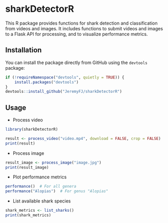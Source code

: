 # sharkDetectorR

This R package provides functions for shark detection and classification from videos and images. It includes functions to submit videos and images to a Flask API for processing, and to visualize performance metrics.

## Installation

You can install the package directly from GitHub using the `devtools` package:

```r
if (!requireNamespace("devtools", quietly = TRUE)) {
    install.packages("devtools")
}
devtools::install_github("JeremyFJ/sharkDetectorR")
```

## Usage
- Process video
```r
library(sharkDetectorR)

result <- process_video("video.mp4", download = FALSE, crop = FALSE)
print(result)
```

- Process image
```r
result_image <- process_image("image.jpg")
print(result_image)
```

- Plot performance metrics
```r
performance()  # For all genera
performance("Alopias")  # For genus "Alopias"
```

- List available shark species
```r
shark_metrics <- list_sharks()
print(shark_metrics)
```

